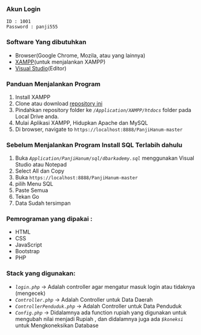 ### Akun Login
 
    ID : 1001
    Password : panji555
  
### Software Yang dibutuhkan
  * Browser(Google Chrome, Mozila, atau yang lainnya)
  * [XAMPP](https://www.apachefriends.org/download.html)(untuk menjalankan XAMPP)
  * [Visual Studio](https://visualstudio.microsoft.com/downloads/)(Editor)

### Panduan Menjalankan Program
  1. Install XAMPP
  2. Clone atau download [repository ini](https://github.com/panjihanum/PanjiHanum/archive/master.zip) 
  3. Pindahkan repository folder ke *`/Application/XAMPP/htdocs`* folder pada Local Drive anda.
  4. Mulai Aplikasi XAMPP, Hidupkan Apache dan MySQL
  5. Di browser, navigate to  `https://localhost:8888/PanjiHanum-master`


  
### Sebelum Menjalankan Program Install SQL Terlabih dahulu
   1. Buka *`Application/PanjiHanum/sql/dbarkademy.sql`* menggunakan Visual Studio atau Notepad
   2. Select All dan Copy 
   3. Buka `https://localhost:8888/PanjiHanum-master`
   4. pilih Menu SQL
   5. Paste Semua
   6. Tekan Go
   7. Data Sudah tersimpan
  
### Pemrograman  yang dipakai :
   * HTML
   * CSS
   * JavaScript
   * Bootstrap
   * PHP
 
### Stack yang digunakan:
   * *`login.php`* -> Adalah controller agar mengatur masuk login atau tidaknya (mengecek)
   * *`Controller.php`* -> Adalah Controller untuk Data Daerah
   * *`ControllerPenduduk.php`* -> Adalah Controller untuk Data Penduduk
   * *`Config.php`* -> Didalamnya ada function rupiah yang digunakan untuk mengubah nilai menjadi Rupiah , dan didalamnya juga ada *`$koneksi`* untuk Mengkoneksikan Database
